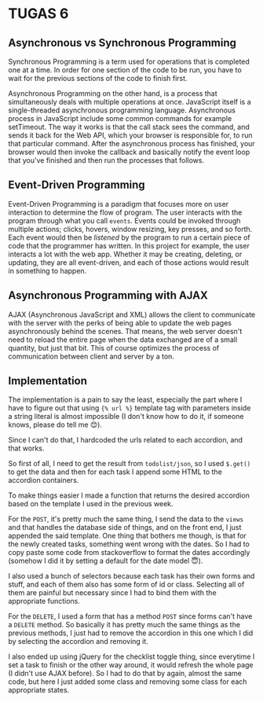 # TUGAS 6

## Asynchronous vs Synchronous Programming

Synchronous Programming is a term used for operations that is completed one at a time. In order for one section of the code to be run, you have to wait for the previous sections of the code to finish first.

Asynchronous Programming on the other hand, is a process that simultaneously deals with multiple operations at once. JavaScript itself is a single-threaded asynchronous programming language. Asynchronous process in JavaScript include some common commands for example setTimeout. The way it works is that the call stack sees the command, and sends it back for the Web API, which your browser is responsible for, to run that particular command. After the asynchronous process has finished, your browser would then invoke the callback and basically notify the event loop that you've finished and then run the processes that follows.

## Event-Driven Programming

Event-Driven Programming is a paradigm that focuses more on user interaction to determine the flow of program. The user interacts with the program through what you call `events`. Events could be invoked through multiple actions; clicks, hovers, window resizing, key presses, and so forth. Each event would then be *listened* by the program to run a certain piece of code that the programmer has written. In this project for example, the user interacts a lot with the web app. Whether it may be creating, deleting, or updating, they are all event-driven, and each of those actions would result in something to happen.

## Asynchronous Programming with AJAX

AJAX (Asynchronous JavaScript and XML) allows the client to communicate with the server with the perks of being able to update the web pages asynchronously behind the scenes. That means, the web server doesn't need to reload the entire page when the data exchanged are of a small quantity, but just that bit. This of course optimizes the process of communication between client and server by a ton.

## Implementation

The implementation is a pain to say the least, especially the part where I have to figure out that using `{% url %}` template tag with parameters inside a string literal is almost impossible (I don't know how to do it, if someone knows, please do tell me :blush:).

Since I can't do that, I hardcoded the urls related to each accordion, and that works.

So first of all, I need to get the result from `todolist/json`, so I used `$.get()` to get the data and then for each task I append some HTML to the accordion containers.

To make things easier I made a function that returns the desired accordion based on the template I used in the previous week.

For the `POST`, it's pretty much the same thing, I send the data to the `views` and that handles the database side of things, and on the front end, I just appended the said template. One thing that bothers me though, is that for the newly created tasks, something went wrong with the dates. So I had to copy paste some code from stackoverflow to format the dates accordingly (somehow I did it by setting a default for the date model :innocent:).

I also used a bunch of selectors because each task has their own forms and stuff, and each of them also has some form of id or class. Selecting all of them are painful but necessary since I had to bind them with the appropriate functions.

For the `DELETE`, I used a form that has a method `POST` since forms can't have a `DELETE` method. So basically it has pretty much the same things as the previous methods, I just had to remove the accordion in this one which I did by selecting the accordion and removing it.

I also ended up using jQuery for the checklist toggle thing, since everytime I set a task to finish or the other way around, it would refresh the whole page (I didn't use AJAX before). So I had to do that by again, almost the same code, but here I just added some class and removing some class for each appropriate states.


